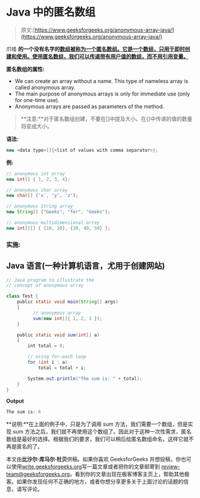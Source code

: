 # Java 中的匿名数组

> 原文:[https://www.geeksforgeeks.org/anonymous-array-java/](https://www.geeksforgeeks.org/anonymous-array-java/)

爪哇 **的一个没有名字的[数组被称为**一个匿名数组**。它是一个数组，只用于即时创建和使用。使用匿名数组，我们可以传递带有用户值的数组，而不用引用变量。](https://www.geeksforgeeks.org/arrays-in-java/)**

**匿名数组的属性:**

*   We can create an array without a name. This type of nameless array is called anonymous array.
*   The main purpose of anonymous arrays is only for immediate use (only for one-time use).
*   Anonymous arrays are passed as parameters of the method.

> **注意:**对于匿名数组创建，不要在[]中提及大小。在{}中传递的值的数量将变成大小。

**语法:**

```java
new <data type>[]{<list of values with comma separator>};
```

**例:**

```java
// anonymous int array 
new int[] { 1, 2, 3, 4};  

// anonymous char array 
new char[] {'x', 'y', 'z'); 

// anonymous String array
new String[] {"Geeks", "for", "Geeks"}; 

// anonymous multidimensional array
new int[][] { {10, 20}, {30, 40, 50} };
```

### 实施:

## Java 语言(一种计算机语言，尤用于创建网站)

```java
// Java program to illustrate the
// concept of anonymous array

class Test {
    public static void main(String[] args)
    {
          // anonymous array
          sum(new int[]{ 1, 2, 3 });
    }

    public static void sum(int[] a)
    {
        int total = 0;

        // using for-each loop
        for (int i : a)
            total = total + i;

        System.out.println("The sum is: " + total);
    }
}
```

**Output**

```java
The sum is: 6
```

**说明:**在上面的例子中，只是为了调用 sum 方法，我们需要一个数组，但是实现 sum 方法之后，我们就不再使用这个数组了。因此对于这种一次性需求，匿名数组是最好的选择。根据我们的要求，我们可以稍后给匿名数组命名，这样它就不再是匿名的了。

本文由**比沙尔·库马尔·杜贝**供稿。如果你喜欢 GeeksforGeeks 并想投稿，你也可以使用[write.geeksforgeeks.org](http://www.write.geeksforgeeks.org)写一篇文章或者把你的文章邮寄到 review-team@geeksforgeeks.org。看到你的文章出现在极客博客主页上，帮助其他极客。如果你发现任何不正确的地方，或者你想分享更多关于上面讨论的话题的信息，请写评论。